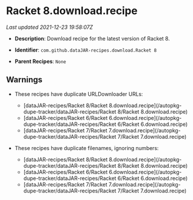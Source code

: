 # Racket 8.download.recipe

_Last updated 2021-12-23 19:58:07Z_

- **Description**: Download recipe for the latest version of Racket 8.

- **Identifier**: `com.github.dataJAR-recipes.download.Racket 8`

- **Parent Recipes**: `None`

## Warnings

- These recipes have duplicate URLDownloader URLs:
    - [dataJAR-recipes/Racket 8/Racket 8.download.recipe](/autopkg-dupe-tracker/dataJAR-recipes/Racket 8/Racket 8.download.recipe)
    - [dataJAR-recipes/Racket 6/Racket 6.download.recipe](/autopkg-dupe-tracker/dataJAR-recipes/Racket 6/Racket 6.download.recipe)
    - [dataJAR-recipes/Racket 7/Racket 7.download.recipe](/autopkg-dupe-tracker/dataJAR-recipes/Racket 7/Racket 7.download.recipe)

- These recipes have duplicate filenames, ignoring numbers:
    - [dataJAR-recipes/Racket 8/Racket 8.download.recipe](/autopkg-dupe-tracker/dataJAR-recipes/Racket 8/Racket 8.download.recipe)
    - [dataJAR-recipes/Racket 6/Racket 6.download.recipe](/autopkg-dupe-tracker/dataJAR-recipes/Racket 6/Racket 6.download.recipe)
    - [dataJAR-recipes/Racket 7/Racket 7.download.recipe](/autopkg-dupe-tracker/dataJAR-recipes/Racket 7/Racket 7.download.recipe)